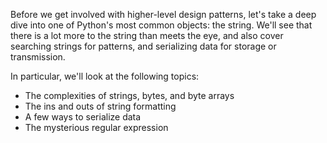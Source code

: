 Before we get involved with higher-level design patterns, let's take a  deep dive into one of Python's most common objects: the string. We'll  see that there is a lot more to the string than meets the eye, and also  cover searching strings for patterns, and serializing data for storage  or transmission.

In particular, we'll look at the following topics:

- The complexities of strings, bytes, and byte arrays
- The ins and outs of string formatting
- A few ways to serialize data
- The mysterious regular expression